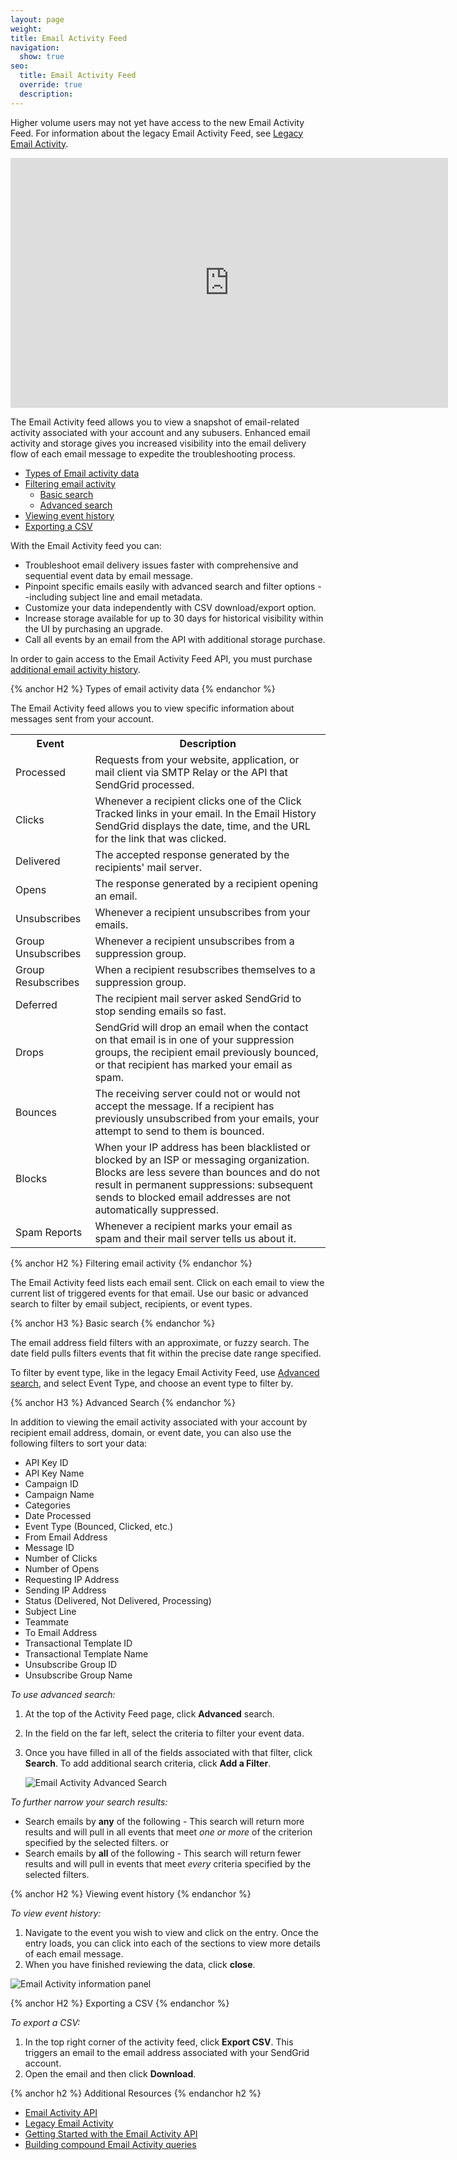 ```yaml
---
layout: page
weight:
title: Email Activity Feed
navigation:
  show: true
seo:
  title: Email Activity Feed
  override: true
  description:
---
```

<call-out>

Higher volume users may not yet have access to the new Email Activity Feed. For information about the legacy Email Activity Feed, see [Legacy Email Activity]({{root_url}}/help-support/analytics-and-reporting/email-activity-feed.html).

</call-out>

<iframe src="https://player.vimeo.com/video/259928139" width="700" height="400" frameborder="0" webkitallowfullscreen mozallowfullscreen allowfullscreen></iframe>

The Email Activity feed allows you to view a snapshot of email-related activity associated with your account and any subusers. Enhanced email activity and storage gives you increased visibility into the email delivery flow of each email message to expedite the troubleshooting process.


* [Types of Email activity data](#-Filtering-email-activity)
* [Filtering email activity](#-Filtering-email-activity)
  * [Basic search](#-Basic-search)
  * [Advanced search](#-Advanced-search)
* [Viewing event history](#-Viewing-event-history)
* [Exporting a CSV](#-Exporting-a-CSV)

With the Email Activity feed you can:

* Troubleshoot email delivery issues faster with comprehensive and sequential event data by email message.
* Pinpoint specific emails easily with advanced search and filter options --including subject line and email metadata.
* Customize your data independently with CSV download/export option.
* Increase storage available for up to 30 days for historical visibility within the UI by purchasing an upgrade.
* Call all events by an email from the API with additional storage purchase.

<call-out>

In order to gain access to the Email Activity Feed API, you must purchase [additional email activity history](https://app.sendgrid.com/settings/billing/addons/email_activity).

</call-out>

{% anchor H2 %}
Types of email activity data
{% endanchor %}

The Email Activity feed allows you to view specific information about messages sent from your account.

<table class="table" style="table-layout:fixed">
  <tr>
  <th  >Event</th>
    <th  >Description</th>
    </tr>
    <tr>
    <td>Processed</td>
    <td>Requests from your website, application, or mail client via SMTP Relay or the API that SendGrid processed.</td>
  </tr>
  <tr>
    <td>Clicks</td>
    <td>Whenever a recipient clicks one of the Click Tracked links in your email. In the Email History SendGrid displays the date, time, and the URL for the link that was clicked.</td>
  </tr>
  <tr>
    <td>Delivered</td>
    <td>The accepted response generated by the recipients' mail server.</td>
  </tr>
  <tr>
    <td>Opens</td>
    <td>The response generated by a recipient opening an email.</td>
  </tr>
  <tr>
    <td>Unsubscribes</td>
    <td>Whenever a recipient unsubscribes from your emails. </td>
  </tr>
  <tr>
    <td>Group Unsubscribes</td>
    <td>Whenever a recipient unsubscribes from a suppression group.</td>
  </tr>
  <tr>
    <td>Group Resubscribes</td>
    <td>When a recipient resubscribes themselves to a suppression group.</td>
  </tr>
  <tr>
    <td>Deferred</td>
    <td>The recipient mail server asked SendGrid to stop sending emails so fast.</td>
  </tr>
  <tr>
    <td>Drops</td>
    <td>SendGrid will drop an email when the contact on that email is in one of your suppression groups, the recipient email previously bounced, or that recipient has marked your email as spam.</td>
  </tr>
  <tr>
    <td>Bounces </td>
    <td>The receiving server could not or would not accept the message. If a recipient has previously unsubscribed from your emails, your attempt to send to them is bounced.</td>
  </tr>
  <tr>
    <td>Blocks</td>
    <td>When your IP address has been blacklisted or blocked by an ISP or messaging organization. Blocks are less severe than bounces and do not result in permanent suppressions: subsequent sends to blocked email addresses are not automatically suppressed.</td>
  </tr>
  <tr>
    <td>Spam Reports</td>
    <td>Whenever a recipient marks your email as spam and their mail server tells us about it.</td>
  </tr>
</table>

{% anchor H2 %}
Filtering email activity
{% endanchor %}

The Email Activity feed lists each email sent. Click on each email to view the current list of triggered events for that email. Use our basic or advanced search to filter by email subject, recipients, or event types.

{% anchor H3 %}
Basic search
{% endanchor %}

The email address field filters with an approximate, or fuzzy search. The date field pulls filters events that fit within the precise date range specified.

<call-out>

To filter by event type, like in the legacy Email Activity Feed, use [Advanced search](#-Advanced-search), and select Event Type, and choose an event type to filter by.

</call-out>

{% anchor H3 %}
Advanced Search
{% endanchor %}

In addition to viewing the email activity associated with your account by recipient email address, domain, or event date, you can also use the following filters to sort your data:

* API Key ID
* API Key Name
* Campaign ID
* Campaign Name
* Categories
* Date Processed
* Event Type (Bounced, Clicked, etc.)
* From Email Address
* Message ID
* Number of Clicks
* Number of Opens
* Requesting IP Address
* Sending IP Address
* Status (Delivered, Not Delivered, Processing)
* Subject Line
* Teammate
* To Email Address
* Transactional Template ID
* Transactional Template Name
* Unsubscribe Group ID
* Unsubscribe Group Name

*To use advanced search:*

1. At the top of the Activity Feed page, click **Advanced** search.
1. In the field on the far left, select the criteria to filter your event data.
1. Once you have filled in all of the fields associated with that filter, click **Search**.
   To add additional search criteria, click **Add a Filter**.

   ![]({{root_url}}/img/EASE_advanced_search_filter.gif "Email Activity Advanced Search")

*To further narrow your search results:*

* Search emails by **any** of the following - This search will return more results and will pull in all events that meet *one or more* of the criterion specified by the selected filters.
or
* Search emails by **all** of the following - This search will return fewer results and will pull in events that meet *every* criteria specified by the selected filters.

{% anchor H2 %}
Viewing event history
{% endanchor %}

*To view event history:*

1. Navigate to the event you wish to view and click on the entry.
   Once the entry loads, you can click into each of the sections to view more details of each email message.
1. When you have finished reviewing the data, click **close**.

![]({{root_url}}/img/EASE_email_information.gif "Email Activity information panel")

{% anchor H2 %}
Exporting a CSV
{% endanchor %}

*To export a CSV:*

1. In the top right corner of the activity feed, click **Export CSV**.
   This triggers an email to the email address associated with your SendGrid account.
1. Open the email and then click **Download**.

{% anchor h2 %}
Additional Resources
{% endanchor h2 %}

- [Email Activity API](https://sendgrid.api-docs.io/v3.0/email-activity/filter-all-messages)
- [Legacy Email Activity](https://sendgrid.com/docs/User_Guide/email_activity.html)
- [Getting Started with the Email Activity API](https://sendgrid.com/docs/API_Reference/Web_API_v3/Tutorials/getting_started_email_activity_api.html)
- [Building compound Email Activity queries](https://sendgrid.com/docs/API_Reference/Web_API_v3/Tutorials/getting_started_email_activity_api.html#-Creating-compound-queries)

